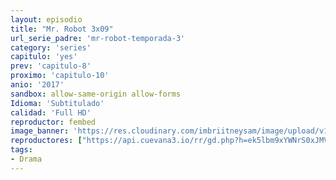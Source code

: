 ```yaml
---
layout: episodio
title: "Mr. Robot 3x09"
url_serie_padre: 'mr-robot-temporada-3'
category: 'series'
capitulo: 'yes'
prev: 'capitulo-8'
proximo: 'capitulo-10'
anio: '2017'
sandbox: allow-same-origin allow-forms
Idioma: 'Subtitulado'
calidad: 'Full HD'
reproductor: fembed
image_banner: 'https://res.cloudinary.com/imbriitneysam/image/upload/v1546988735/robot3-banner-min.jpg'
reproductores: ["https://api.cuevana3.io/rr/gd.php?h=ek5lbm9xYWNrS0xJMVp5b21KREk0dFBLbjVkaHhkRGdrOG1jbnBpUnhhS1ZzWUowbDgrd3RNcWNnR2VkdDltNHhkZW9tNFRQeGFUUnFHYWJtcmFzdWQyU3FadVkyUT09"]
tags:
- Drama
---
```













